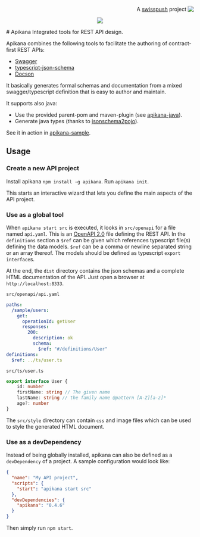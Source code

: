 <p align='right'>A <a href="http://www.swisspush.org">swisspush</a> project <a href="http://www.swisspush.org" border=0><img align="top"  src='https://1.gravatar.com/avatar/cf7292487846085732baf808def5685a?s=32'></a></p>
<p align="center">
  <img src="https://cloud.githubusercontent.com/assets/692124/21751899/37cc152c-d5cf-11e6-97ac-a5811f48c070.png"/>
</p>
# Apikana
Integrated tools for REST API design.

Apikana combines the following tools to facilitate the authoring of contract-first REST APIs:

* [Swagger](http://swagger.io/swagger-ui/)
* [typescript-json-schema](https://github.com/YousefED/typescript-json-schema)
* [Docson](https://github.com/lbovet/docson)

It basically generates formal schemas and documentation from a mixed swagger/typescript definition that is easy to author and maintain.

It supports also java:

* Use the provided parent-pom and maven-plugin (see [apikana-java](https://github.com/nidi3/apikana-java)).
* Generate java types (thanks to [jsonschema2pojo](http://www.jsonschema2pojo.org/)).

See it in action in [apikana-sample](https://github.com/lbovet/apikana-sample).

## Usage

### Create a new API project

Install apikana `npm install -g apikana`.
Run `apikana init`.

This starts an interactive wizard that lets you define the main aspects of the API project.

### Use as a global tool

When `apikana start src` is executed, it looks in `src/openapi` for a file named `api.yaml`.
This is an [OpenAPI 2.0](https://github.com/OAI/OpenAPI-Specification/blob/master/versions/2.0.md) file defining the REST API.
In the `definitions` section a `$ref` can be given which references typescript file(s) defining the data models.
`$ref` can be a comma or newline separated string or an array thereof. 
The models should be defined as typescript `export interface`s.

At the end, the `dist` directory contains the json schemas and a complete HTML documentation of the API.
Just open a browser at `http://localhost:8333`.

`src/openapi/api.yaml`
````yaml
paths:
  /sample/users:
    get:
      operationId: getUser
      responses:
        200:
          description: ok
          schema:
            $ref: "#/definitions/User"
definitions:
  $ref: ../ts/user.ts
````

`src/ts/user.ts`
````ts
export interface User {
    id: number
    firstName: string // The given name
    lastName: string // the family name @pattern [A-Z][a-z]*
    age?: number
}
````

The `src/style` directory can contain `css` and image files which can be used to style the generated HTML document.


### Use as a devDependency

Instead of being globally installed, apikana can also be defined as a `devDependency` of a project.
A sample configuration would look like:

````json
{
  "name": "My API project",
  "scripts": {
    "start": "apikana start src"
  },
  "devDependencies": {
    "apikana": "0.4.6"
  }
}
````

Then simply run `npm start`.

